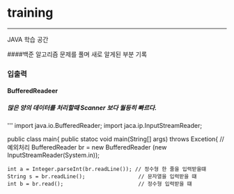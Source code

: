 # training

* * *

JAVA 학습 공간 

####백준 알고리즘 문제를 풀며 새로 알게된 부분 기록

### 입출력

#### BufferedReadeer   

##### 많은 양의 데이터를 처리할때 Scanner 보다 월등히 빠르다.   

'''
import java.io.BufferedReader;
import jaca.ip.InputStreamReader;

public class main{
  public statoc void main(String[] args) throws Excetion{  //예외처리
    BufferedReader br = new BufferedReader (new InputStreamReader(System.in));
    
    int a = Integer.parseInt(br.readLine()); // 정수형 한 줄을 입력받을떄
    String s = br.readLine();                 // 문자열을 입력받을 떄
    int b = br.read();                        // 정수형 입력받을 떄
    
   
